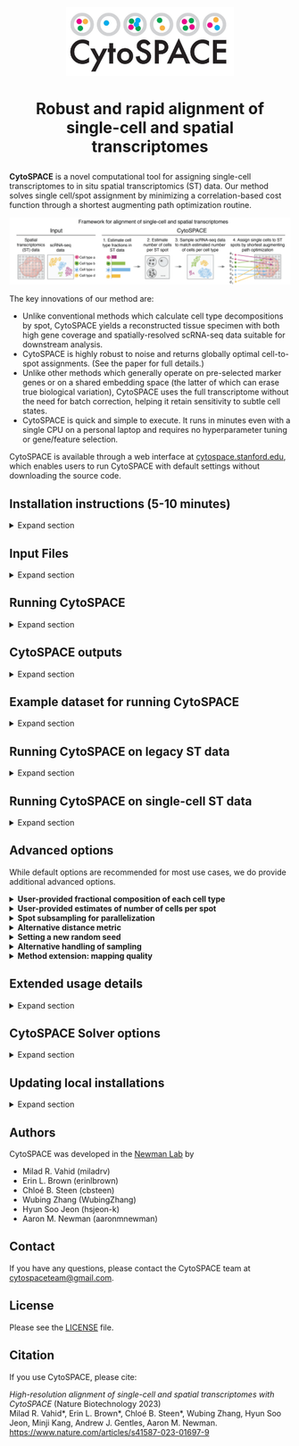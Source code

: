<p align="center">
  <img width="300" src="images/CytoSPACE_logo.jpeg">
</p>

<h1> <p align="center">
    Robust and rapid alignment of single-cell and spatial transcriptomes
</p> </h1>

**CytoSPACE** is a novel computational tool for assigning single-cell transcriptomes to in situ spatial transcriptomics (ST) data. Our method solves single cell/spot assignment by minimizing a correlation-based cost function through a shortest augmenting path optimization routine. 

<p align="center">
  <img src="images/CytoSPACE_overview.png" width="900"> 
</p>

The key innovations of our method are:

- Unlike conventional methods which calculate cell type decompositions by spot, CytoSPACE yields a reconstructed tissue specimen with both high gene coverage and spatially-resolved scRNA-seq data suitable for downstream analysis.
- CytoSPACE is highly robust to noise and returns globally optimal cell-to-spot assignments. (See the paper for full details.)
- Unlike other methods which generally operate on pre-selected marker genes or on a shared embedding space (the latter of which can erase true biological variation), CytoSPACE uses the full transcriptome without the need for batch correction, helping it retain sensitivity to subtle cell states.
- CytoSPACE is quick and simple to execute. It runs in minutes even with a single CPU on a personal laptop and requires no hyperparameter tuning or gene/feature selection.

CytoSPACE is available through a web interface at <a href="https://cytospace.stanford.edu/">cytospace.stanford.edu</a>, which enables users to run CytoSPACE with default settings without downloading the source code.

## Installation instructions (5-10 minutes)

<details><summary>Expand section</summary>

1. Install <a href="https://docs.conda.io/projects/conda/en/latest/user-guide/install/index.html" target="_blank">Miniconda</a> if not already available.

2. Clone this repository:
```bash
  git clone https://github.com/digitalcytometry/cytospace
```

3. Navigate to `cytospace` directory:
```bash
  cd cytospace
```

4. (5-10 minutes) Create a conda environment with the required dependencies:
```bash
  conda env create -f environment.yml
```

5. Activate the `cytospace` environment you just created:
```bash
  conda activate cytospace
``` 

6. (~30 seconds) Install CytoSPACE by executing:
```bash
  pip install .
``` 

7. (Recommended, ~1 minute) Install package `lapjv` by executing:
```bash
  pip install lapjv==1.3.14
```
We highly recommend you install this package, which provides a fast implementation of the default core optimization algorithm within CytoSPACE. However, some systems may not accommodate it as it requires CPU support for AVX2 instructions. To determine if your system supports this package, it is generally easiest to simply attempt to install it as above. If it installs without problems, your system will support it! If you run into an error, it is likely your system does not support it, and you can simply use one of the other options we have provided. See [__Solver options__](#cytospace-solver-options) below for details. Please note that if the package installs but you receive an "illegal instruction" error while running CytoSPACE, you may be able to build the package instead with the following command:
```bash
   pip3 install git+https://github.com/src-d/lapjv
```
For more information, see the <a href="https://pypi.org/project/lapjv/" target="_blank">lapjv documentation page</a>. 
</details>

## Input Files

<details><summary>Expand section</summary>

CytoSPACE requires 4 files as input by default. All files should be provided in tab-delimited tabular input format (saved as .txt) with no double quotations. Further formatting details for each input file are specified below. We also provide instructions on using scripts to generate input files from Seurat objects at the end of this section.

1. __A scRNA-seq gene expression file:__
- The matrix must be genes (rows) by cells (columns).
- The first row must contain the single cell IDs and the first column must contain the gene names.
- The first column (gene names) must have a header.
- The gene expression data should be represented as non-normalized counts. 
- All instances of duplicate gene names will be dropped at runtime.
<p align="center">
  <img src="images/scRNAfile.png" width="800"> 
</p>

2. __A cell type label file:__
- Cell type labels corresponding to the single cell IDs in the scRNA-seq gene expression matrix. 
- Cell type label strings should not have special characters. 
- The table should contain two columns, where column 1 contains the single cell IDs corresponding to the columns of the scRNA-seq matrix and column 2 contains the corresponding cell type labels.
- The columns must have a header. 
<p align="center">
  <img src="images/celllabelfile.png" width="300"> 
</p>

3. __A spatial transcriptomics (ST) gene expression file:__
- The matrix must be genes (rows) by ST spots (columns).
- The first row must contain the ST spot IDs and the first column must contain the gene names.
- The first column (gene names) must have a header.
- The gene expression data should be represented as non-normalized counts. 
- All instances of duplicate gene names will be dropped at runtime.
<p align="center">
  <img src="images/STdatafile.png" width="800"> 
</p>

4. __A spatial transcriptomics coordinates file:__
- A table consisting of 3 columns, where the first column contains the ST spot IDs corresponding to and in the same order as the columns of the ST gene expression matrix, and column 2 and 3 contain the row and column indices of the spatial transcriptomics data, respectively. 
- The columns must have a header. 
<p align="center">
  <img src="images/STcoordfile.png" width="300"> 
</p>

### From Space Ranger outputs
If the users are starting from Space Ranger outputs, they can provide the ST input files as a single tar.gz, __in place of__ both (3) gene expression and (4) coordinates. If a Space Ranger output is specified, CytoSPACE will automatically attempt to unzip the provided tarball and load the correponding ST expression and coordinates data.

The tarball should only include the following:
- A single H5 file (extension .h5) containing the ST gene expression
- A single subdirectory containing the image data

With the above items inside a directory named `spaceranger_input`, a tarball can be generated using the following command:
```bash
  tar -cvzf sr_input.tar.gz spaceranger_input
```
Or more generally:
```bash
  tar -cvzf [name_of_tarball] [name_of_directory]
```

An example file tree for an unzipped tarball is shown below on the left. If downloading from the public 10X Visium data, users can download the files shown below on the right.
<p align="center">
  <img src="images/VisiumTar.png" width="300"> <img src="images/Visium.png" width="300">
</p>

<details><summary><b>Preparing input files from Seurat objects</b></summary>

If you have data in the form of Seurat objects, you can generate files formatted for CytoSPACE input via helper functions we have provided in the `R` script `generate_cytospace_from_seurat_object.R` in `cytospace/Prepare_input_files`. To use these helper functions, first import them from `generate_cytospace_from_seurat_object.R` by including 
```bash
  source('/path/to/generate_cytospace_from_seurat_object.R')
```
in your R script. 

### From scRNA-seq Seurat object
For producing CytoSPACE inputs from scRNA Seurat objects, we provide the function `generate_cytospace_from_scRNA_seurat_object` which may be called as
```bash
  generate_cytospace_from_scRNA_seurat_object(scRNA_Seurat_Object,dir_out='',fout_prefix='')
```
within your R script. The first argument (required) designates your input Seurat object, `dir_out` (optional, default is working directory) specifies the path to the output directory to store the results, and `fout_prefix` (optional, default is none) specifies a prefix to add to output file names, which otherwise are generated as `scRNA_data.txt` and `cell_type_labels.txt`. Please note that `Idents(scRNA_Seurat_Object)` must be set to include cell types.


### From Spatial Seurat object
For producing CytoSPACE inputs from ST Seurat objects, we provide the function `generate_cytospace_from_ST_seurat_object` which may be called as
```bash
  generate_cytospace_from_ST_seurat_object(ST_Seurat_Object,dir_out='',fout_prefix='',slice='slice1')
```
within your R script. The first argument (required) designates your input Seurat object, `dir_out` (optional, default is working directory) specifies the path to the output directory to store the results, `fout_prefix` (optional, default is none) specifies a prefix to add to output file names, which otherwise are generated as `ST_data.txt` and `Coordinates.txt`, and `slice` (optional, default is `slice1`) provides the name of your slice as stored in your Seurat object.
</details>
</details>

## Running CytoSPACE

<details><summary>Expand section</summary>

After activating the `cytospace` conda environment via `conda activate cytospace`, CytoSPACE can be called from the command line from any folder using `cytospace`. Examples on how to run CytoSPACE are provided in the section "Example datasets for running CytoSPACE" below.

A typical CytoSPACE run with default settings would look like this: 
 ```bash
 cytospace \
    --scRNA-path /path/to/scRNA_geneexpression \
    --cell-type-path /path/to/scRNA_celllabels \
    --st-path /path/to/ST_geneexpression \
    --coordinates-path /path/to/ST_coordinates
```
Or with more condensed parameter names: 
 ```bash
 cytospace \
    -sp /path/to/scRNA_geneexpression \
    -ctp /path/to/scRNA_celllabels \
    -stp /path/to/ST_geneexpression \
    -cp /path/to/ST_coordinates
```

Alternatively, if starting from a Space Ranger output, the command may look like this:
```bash
 cytospace \
    --scRNA-path /path/to/scRNA_geneexpression \
    --cell-type-path /path/to/scRNA_celllabels \
    --spaceranger-path /path/to/spaceranger_output.tar.gz
```
```bash
 cytospace -sp /path/to/scRNA_geneexpression \
    -ctp /path/to/scRNA_celllabels \
    -srp /path/to/spaceranger_output.tar.gz
```

For full usage details with additional options, see the [__Extended usage details__](#extended-usage-details) section below. 

### Choosing a solver
CytoSPACE provides three solver options. In short, we recommend using the default option `lapjv` if your system supports AVX2 (i.e., if you were able to successfully install it with `pip install lapjv==1.3.14`) and `lap_CSPR` otherwise. No options are required to use the default solver `lapjv`. To use `lap_CSPR` instead, pass the argument `-sm lap_CSPR` to your `cytospace` call. For full solver details, see the [__Solver options__](#cytospace-solver-options) section below.

<details><summary><b>Other ways CytoSPACE can be run</b></summary>
 
- You can import methods or functions from `CytoSPACE` in python and modify/create your own 
    pipeline. For example:
```python
  from cytospace import cytospace

  for mean_cell_numbers in [5, 10, 20]:
      cytospace.main_cytospace(..., mean_cell_numbers=mean_cell_numbers)
```
</details>
</details>

## CytoSPACE outputs

<details><summary>Expand section</summary>

CytoSPACE will produce six output files by default.
1. ```cell_type_assignments_by_spot.pdf```<br>
Heatmaps of cell type assignments within the ST sample. Along with a plot showing the total number of cells mapped to each spot, these show the spatial distribution of cell type assignments. Color bars indicate the number of cells of the respective cell type inferred per spot.
2. ```cell_type_assignments_by_spot_jitter.pdf```<br>
A single scatterplot showing all assigned cells by their spot location. Each cell is colored based on its cell type.
3. ```assigned_locations.csv```<br>
This file will provide the assigned locations of each single cell mapped to ST spots. As some cells may be mapped to multiple locations depending on the size of the input scRNA-seq set, new cell IDs (`UniqueCID`) are assigned to each cell and given in the first column. The second column includes original cell IDs (`OriginalCID`); the third column includes corresponding cell types (`CellType`); the fourth column includes assigned spot IDs (`SpotID`); and the fifth and sixth columns respectively include  `row` and `column` indices, or xy-coordinates such as `X` and `Y` if provided in the initial coordinates file, of the corresponding spots.
4. ```cell_type_assignments_by_spot.csv```<br>
This file gives the raw number of cells of each cell type per spot by `SpotID` as well as the total number of cells assigned to that spot.
5. ```fractional_abundances_by_spot.csv```<br>
This file gives the fractional abundance of cell types assigned to each spot by `SpotID`.
6. ```log.txt```<br>
This file contains a log of CytoSPACE run parameters and running time.
</details>

## Example dataset for running CytoSPACE

<details><summary>Expand section</summary>

For users to test CytoSPACE, we have included files for an example run:
- A HER2+ breast cancer scRNA-seq atlas by Wu et al. (<a href="https://www.nature.com/articles/s41588-021-00911-1" target="_blank">Nature Genetics, 2021</a>) and a HER2+ breast cancer FFPE specimen profiled by the Visium platform (<a href="https://www.10xgenomics.com/resources/datasets/human-breast-cancer-ductal-carcinoma-in-situ-invasive-carcinoma-ffpe-1-standard-1-3-0" target="_blank">10x Genomics</a>). Default parameters were selected with Visium samples in mind and are appropriate here.


### Download example datasets
A zip file containing the example dataset can be downloaded from the following link:
- <a href="https://drive.google.com/file/d/1G8gK4MxCmRG4JZi588wloMsP8iZlQf_z/view?usp=share_link" target="_blank">Breast cancer</a>
<!-- 
To download from the command line using `gdown`:
1. Breast cancer
   ```bash
   gdown --fuzzy https://drive.google.com/file/d/1knez-rEPfLIDP6WVRINdn1RtDYmoo8BH/view?usp=share_link
   unzip CytoSPACE_example_breast_cancer.zip
   ```
2. Melanoma
   ```bash
   gdown --fuzzy https://drive.google.com/file/d/1hwK_sh355chdmW50yrPJq7_W8j6HuRHh/view?usp=share_link
   unzip CytoSPACE_example_melanoma.zip
   ``` -->
   
### Command for running example analysis:
Once the example files are downloaded and unzipped, the commands below can be run from inside the unzipped directory:
```bash
  cytospace -sp brca_scRNA_GEP.txt -ctp brca_scRNA_celllabels.txt -stp brca_STdata_GEP.txt -cp brca_STdata_coordinates.txt -o cytospace_results_brca -sm lap_CSPR
```
Please note that here we use the `lap_CSPR` solver for compatibility. If your system supports AVX2 intrinsics, you can run the same commands without the final argument to use the `lapjv` solver instead. __The CytoSPACE run should take around 5 minutes.__

### CytoSPACE output files for example breast cancer data
The main output from a CytoSPACE run is the file named `assigned_locations.csv`, which provides the ST spots to which the single cells have been assigned. 

<p align="center">
  <img width="600" src="images/assigned_locations.png">
</p>

The CytoSPACE results are visualized in heatmaps saved as `cell_type_assignments_by_spot.pdf` showing the distribution of single cells across ST spots for each cell type. Color bars indicate the number of cells of the respective cell type inferred per spot. Below are the heatmaps produced for the example BRCA data.

<p align="center">
  <img width="600" src="images/BRCA_cell_type_assignments_by_spot.png">
</p>

For comparison, consider the pathologist annotations of this ST sample as provided by 10x:

<p align="center">
  <img width="600" src="images/Visium_FFPE_Human_Breast_Cancer_Pathologist_Annotations.png">
</p>

CytoSPACE also provides a scatterplot showing cells of all types at once near their spot location, saved as `cell_type_assignments_by_spot_jitter.pdf`. Each cell is colored by its cell type. The below plot is produced for the example BRCA data.

<p align="center">
  <img width="600" src="images/BRCA_cell_type_assignments_by_spot_jitter.png">
</p>

The number of cells per spot by cell type as well as in total are provided in the file `cell_type_assignments_by_spot.csv`. Fractional abundances of each cell type are returned in the file `fractional_abundances_by_spot.csv`. A log file recording CytoSPACE inputs and running times is output in the file `log.txt`.

A zip file of the expected CytoSPACE outputs (with `lap_CSPR` solver) are available to download at the following link:
- <a href="https://drive.google.com/file/d/1ZMA0XEl_pjC12mb8bZL8zI9yzYd2djbq/view?usp=share_link" target="_blank">Breast cancer results</a>

<!-- To download from the command line using `gdown`:
1. Breast cancer
   ```bash
   gdown --fuzzy https://drive.google.com/file/d/1CLfy4Txez8ThID8YzIH04hlvrBRCQ4Rh/view?usp=sharing
   unzip CytoSPACE_example_breast_cancer_results.zip
   ```
2. Melanoma
   ```bash
   gdown --fuzzy https://drive.google.com/file/d/1X4jMwctRNmqCRIJcop2hL3jRdlhxnnlc/view?usp=sharing
   unzip CytoSPACE_example_melanoma_results.zip
   ``` -->

<details><summary><b>Simulated datasets</b></summary>

In addition to the example dataset above, the simulated datasets that we have generated for evaluating robustness of CytoSPACE across different conditions are available for download below.
They were generated using annotated Slide-seq datasets of mouse cerebellum and hippocampus sections from Rodriques et al. (<a href="https://www.science.org/doi/10.1126/science.aaw1219" target="_blank">Science, 2019</a>). Each simulated dataset contains subdirectories for data generated using different spot resolutions (5, 15, and 30 cells per spot), as well as an `scRNA` subdirectory containing reference single-cell datasets with perturbations in a defined percentage of genes. For more information, please see the Methods section of the paper.
1. <a href="https://drive.google.com/file/d/1qfz2T8u3HRG4qdZc9qafcO4aCvjA91Rb/view?usp=share_link" target="_blank">Cerebellum</a>
2. <a href="https://drive.google.com/file/d/1Jyd14n-ISc5lF65pnJWLhCCgSkpjtbsr/view?usp=share_link" target="_blank">Hippocampus</a>

</details>

</details>

## Running CytoSPACE on legacy ST data

<details><summary>Expand section</summary>

By default, the CytoSPACE parameters have been optimized for standard 10x Visium spatial slides. Datasets generated by the legacy ST platform can be run with similar commands, but we recommend that the following parameters be adjusted:
1. `--mean_cell_numbers`, or `-mcn`, should be set to `20`. The legacy ST platform has larger spot sizes, so we recommend mapping an average of 20 cells per spot.
2. `--geometry`, or `-g` should be set to `square`. This will allow the plot function to shape each spot as a square rather than a hexagon.

Similar to the example breast cancer dataset above, we provide an example dataset below:
- A melanoma scRNA-seq atlas by Tirosh et al. (<a href="https://www.science.org/doi/10.1126/science.aad0501?url_ver=Z39.88-2003&rfr_id=ori:rid:crossref.org&rfr_dat=cr_pub%20%200pubmed" target="_blank">Science, 2016</a>), and a melanoma specimen profiled by the legacy ST platform (Thrane et al, <a href="https://aacrjournals.org/cancerres/article/78/20/5970/631815/Spatially-Resolved-Transcriptomics-Enables" target="_blank">Cancer Research, 2018</a>).

The zip file containing the dataset can be downloaded <a href="https://drive.google.com/file/d/1hwK_sh355chdmW50yrPJq7_W8j6HuRHh/view?usp=share_link" target="_blank">here</a>.

Running CytoSPACE with the command below generates the results shown <a href="https://drive.google.com/file/d/1bX4SqrYzIXov_A5ivlJ8U0qD8_lXmmBf/view?usp=share_link" target="_blank">here</a> . The format of the output will be the same as the breast cancer dataset above. Please note that here we specify the `-ctfep` parameter instead of using CytoSPACE's internal algorithm for estimating cell fractions (see [__Advanced options__](#advanced-options) - __User-provided fractional composition of each cell type__) as the scRNA-seq atlas used as reference was generated using Smart-seq2.
```bash
  cytospace -sp melanoma_scRNA_GEP.txt -ctp melanoma_scRNA_celllabels.txt -stp melanoma_STdata_slide1_GEP.txt -cp melanoma_STdata_slide1_coordinates.txt -ctfep melanoma_cell_fraction_estimates.txt -o cytospace_results_melanoma -mcn 20 -g square -sm lap_CSPR
```
</details>

## Running CytoSPACE on single-cell ST data

<details><summary>Expand section</summary>

While designed for Visium-type data in which most spots contain RNA from multiple cells, CytoSPACE can also be used with single-cell resolution spatial data such as <a href="https://vizgen.com/resources/meet-the-merscope-platform/" target="_blank">Vizgen's MERSCOPE platform</a>. We expect this extension to be useful for reducing noise and expanding transcriptome coverage of each cell in the ST data, which in turn could allow for identifying spatially-dependent changes across genes more diverse than what a typical single-cell resolution ST platform alone can provide. For the single-cell resolution mode, CytoSPACE partitions the ST data into smaller chunks and utilizes multiple CPU cores to assign down-sampled versions of the reference scRNA-seq data to these regions.

We highly recommend that an `--st-cell-type-path` (or `-stctp`) be provided when running CytoSPACE in `--single-cell` mode. This file will list the cell type labels for each spot, in the same format as the scRNA-seq cell type labels specified under `--cell-type-path`. All of the cell types present in `--st-cell-type-path` must also be present in `--cell-type-path`.

However, if the user does not have access to the cell types for each individual spot, they can instead provide a `--cell-type-fraction-estimation-path` in place of `--st-cell-type-path`. See the [__Advaced Options__](#advanced-options) - __User-provided fractional composition of each cell type__ section regarding how this file should be formatted. Please note that for `--single-cell` mode, CytoSPACE does not support the internal estimation of cell type fraction, and the users are expected to specify either an `--st-cell-type-path` or a `--cell-type-fraction-estimation-path`.

To run CytoSPACE with single-cell resolution spatial data:
 ```bash
 cytospace --single-cell \
    --scRNA-path /path/to/scRNA_geneexpression \
    --cell-type-path /path/to/scRNA_celllabels \
    --st-path /path/to/ST_geneexpression \
    --coordinates-path /path/to/ST_coordinates \
    --st-cell-type-path /path/to/ST_celllabels \
    --number-of-processors NUMBER_OF_PROCESSORS \
    --number-of-selected-spots NUMBER_OF_SELECTED_SPOTS
```
Or with more condensed parameter names: 
 ```bash
 cytospace -sc \
    -sp /path/to/scRNA_geneexpression \
    -ctp /path/to/scRNA_celllabels \
    -stp /path/to/ST_geneexpression \
    -cp /path/to/ST_coordinates \
    -stctp /path/to/ST_celllabels \
    -nop NUMBER_OF_PROCESSORS \
    -noss NUMBER_OF_SELECTED_SPOTS
```
where `NUMBER_OF_PROCESSORS` denotes the number of cores to use, and `NUMBER_OF_SELECTED_SPOTS` denotes the number of ST spots in each partition. We generally recommend `-noss 10000`.

A zip file of example single cell inputs is available to download from Google Drive <a href="https://drive.google.com/file/d/1odOcIfY3oqvLCNdXHLRaSmTraRxqnHLp/view?usp=share_link" target="_blank">here</a>.

<!-- To download from the command line using `gdown`:
   ```bash
   gdown --fuzzy https://drive.google.com/file/d/10fhxjCn-VfPPurrI-RE8lbs6NCPqfGXY/view?usp=sharing
   unzip single_cell_example_data.zip
   ``` -->

To run CytoSPACE with this example dataset, run the following command from the location of the unzipped inputs and with your CytoSPACE conda environment active:
 ```bash
 cytospace \
    -sp HumanColonCancerPatient2_scRNA_expressions_cytospace.tsv \
    -ctp HumanColonCancerPatient2_scRNA_annotations_cytospace.tsv \
    -stp HumanColonCancerPatient2_ST_expressions_cytospace.tsv \
    -cp HumanColonCancerPatient2_ST_coordinates_cytospace.tsv \
    -stctp HumanColonCancerPatient2_ST_celltypes_cytospace.tsv \
    -o cytospace_results_crc \
    -sm lap_CSPR \
    -sc -noss 10000 -nop 2
```

Running CytoSPACE in the `--single-cell` mode will output the assignments `assigned_locations.csv`, the plot `cell_type_assignments_by_spot_single_cell.pdf`, and the log file `log.txt`. The plot generated will be a scatterplot of the cells colored by cell type, as shown below for the example dataset. The full results for the example dataset using the above command is available for download <a href="https://drive.google.com/file/d/1LTTDVGAuQ4QYkyCX6WtyBNXcnZe9fxKG/view?usp=share_link" target="_blank">here</a>.

<p align="center">
  <img width="600" src="images/CRC_cell_type_assignments_by_spot_single_cell.png">
</p>

</details>

## Advanced options
While default options are recommended for most use cases, we do provide additional advanced options.

<details><summary><b>User-provided fractional composition of each cell type</b></summary>

To account for the disparity between scRNA-seq and ST data in the number of cells per cell type, CytoSPACE requires the fractional composition of each cell type in the ST tissue. By default, CytoSPACE will generate this information by internally calling the `get_cellfracs_seuratv3.R` script using the input files. This script uses `Seurat v3`, which is installed as part of the CytoSPACE environment. We highly recommend using `Seurat v3` over `Seurat v4` for the purposes of cell type fraction estimation.

While our provided script uses <a href="https://satijalab.org/seurat/articles/spatial_vignette.html" target="_blank">Spatial Seurat</a>, there is a diverse set of approaches available such as <a href="https://www.sanger.ac.uk/tool/cell2location/" target="_blank">cell2location</a>, <a href="https://github.com/MarcElosua/SPOTlight" target="_blank">SPOTlight</a>, or <a href="https://cibersortx.stanford.edu/" target="_blank">CIBERSORTx</a>.

Users can choose to provide their own file for estimated cell type composition, specified with the `--cell-type-fraction-estimation-path` (`-ctfep`) flag. In particular, we recommend that a separate `-ctfep` file be provided if the reference scRNA-seq dataset comes from technologies that are not based on UMI counts, such as Smart-seq.

The provided file must be a table consisting of 2 rows with row names, where the first row contains the cell type labels, and the second row contains the cell fractions of each cell type represented as proportions between 0 and 1. __Please make sure that the cell type labels in the first row match the labels present in the cell type label file, and that the cell type fractions sum to one. Row names must be present for both rows.__
<p align="center">
  <img src="images/cell_type_fractions_file.png">
</p>
</details>

<details><summary><b>User-provided estimates of number of cells per spot</b></summary>

Rather than using the internal mechanism of CytoSPACE for estimating the number of cells per spot, users can provide their own estimates (from image segmentation, for example) in a two-column file with header, in which the first column contains spot IDs and the second contains the number of cells predicted per spot:

<p align="center">
  <img width="300" src="images/n_cells_per_spot.PNG">
</p>

To run CytoSPACE with this option, pass the flag `-ncpsp` or `--n-cells-per-spot-path` followed by the file location.
</details>

<details><summary><b>Spot subsampling for parallelization</b></summary>

The memory and runtime required for running CytoSPACE may vary based on the number of spots. To allow for CytoSPACE to run under different conditions, we provide an option to partition the estimated number of cells in the ST sample into smaller chunks, where similarly downsampled reference scRNA-seq data are then assigned using multiple CPU cores.

The users can use this option by specifying the `--sampling-sub-spots` (`-sss`) flag, along with the desired number of subsampled cells per partition (`--number-of-selected-sub-spots`, or `-nosss`) and the number of cores to be used (`--number-of-processors`, or `-nop`).

For example, the following command will run CytoSPACE on the example breast cancer dataset, assigning scRNA-seq data to 5000 cells at a time using 2 cores:
```bash
  cytospace \
    -sp brca_scRNA_GEP.txt \
    -ctp brca_scRNA_celllabels.txt \
    -stp brca_STdata_GEP.txt \
    -cp brca_STdata_coordinates.txt \
    -o cytospace_results_brca \
    -sm lap_CSPR \
    -sss -nosss 5000 -nop 2
```
</details>

<details><summary><b>Alternative distance metric</b></summary>

By default, CytoSPACE uses Pearson correlation to compare cell and spot transcriptomes. Users can choose to use Spearman correlation or Euclidean distance instead by passing `-dm Spearman_correlation` or `-dm Euclidean` respectively with the function call. 
</details>

<details><summary><b>Setting a new random seed</b></summary>

While the CytoSPACE algorithm is mostly deterministic, the initial step of sampling cells to be mapped is done at random. To provide an alternative random seed resulting in a different random sampling of cells, users can pass `-se` followed by the desired (integer) seed with the function call. The default random seed for CytoSPACE is 1.
</details>

<details><summary><b>Alternative handling of sampling</b></summary>

CytoSPACE starts by creating a pool of cells that matches what is expected within the ST data. By default, this is done by resampling single cells to achieve the overall cell type fractions and total cell numbers estimated in the tissue. We recommend that CytoSPACE be run with this default setting for all real data analyses. However, we provide an additional option to generate new "place-holder" cells by sampling from the distribution of gene counts within each cell type instead, and used this option for ensuring uniqueness of mapped cells for benchmarking on simulated data. To run CytoSPACE with this alternative mode, users can pass `-sam place_holders` with the function call. When running in place-holder mode, the gene expression of the newly generated cells will be saved as part of the output under `new_scRNA.csv`.
</details>

<details><summary><b>Method extension: mapping quality</b></summary>

While CytoSPACE's formulation as a linear assignment problem guarantees an optimal solution given its cost function, there is no underlying probabilistic framework for estimating mapping uncertainty. One possibility is to determine whether a given cell type belongs to a given spot after mapping - that is, whether a spot contains at least one cell of the same cell type. Notably, this does not distinguish between cells of the same cell type for quality of fit. As such a protocol provides some measure of mapping quality, albeit incomplete, we provide a helper script that implements this via a support vector machine that produces and trains on pseudo-bulks generated from the input scRNA-seq data. This script, `uncertainty_quantification.R`, takes as input the path to the ST dataset count matrix file, the scRNA-seq count matrix file, and the CytoSPACE output file `assigned_locations.csv`, and returns an appended output file with confidence scores in `assigned_locationswConfidenceScores.csv`. The command to run this script following a completed CytoSPACE run is as follows: 
 ```bash
 Rscript uncertainty_quantification.R /path/to/ST_geneexpression /path/to/scRNA_geneexpression /path/to/assigned_locations.csv
```
For interpreting confidence scores, we recommend a cutoff of 0.1, with higher scores indicating increased confidence that a spot contains at least one cell of the same cell type.

Please note that `uncertainty_quantification.R` requires separate dependencies from those included in the provided `environment.yml` file for the `cytospace` conda environment. This script should be run in a separate environment with the following R packages installed: `Seurat` (must be v4; tested with v4.0.1), `data.table` (tested with v1.14.0), and `e1071` (tested with v1.7.8).
</details>

## Extended usage details

<details><summary>Expand section</summary>

```
usage: cytospace [-h] -sp SCRNA_PATH -ctp CELL_TYPE_PATH [-stp ST_PATH] [-cp COORDINATES_PATH] [-srp SPACERANGER_PATH]
                 [-stctp ST_CELL_TYPE_PATH] [-ctfep CELL_TYPE_FRACTION_ESTIMATION_PATH] [-ncpsp N_CELLS_PER_SPOT_PATH]
                 [-o OUTPUT_FOLDER] [-op OUTPUT_PREFIX] [-mcn MEAN_CELL_NUMBERS] [-sc]
                 [-noss NUMBER_OF_SELECTED_SPOTS] [-sss] [-nosss NUMBER_OF_SELECTED_SUB_SPOTS]
                 [-nop NUMBER_OF_PROCESSORS] [-sm {lapjv,lapjv_compat,lap_CSPR}]
                 [-dm {Pearson_correlation,Spearman_correlation,Euclidean}] [-sam {duplicates,place_holders}]
                 [-se SEED] [-p] [-g GEOMETRY] [-nc NUM_COLUMN] [-mp MAX_NUM_CELLS_PLOT]

CytoSPACE is a computational strategy for assigning single-cell transcriptomes to in situ spatial transcriptomics (ST)
data. Our method solves single cell/spot assignment by minimizing a correlation-based cost function through a linear
programming-based optimization routine.

optional arguments:
  -h, --help            show this help message and exit
  -stp ST_PATH, --st-path ST_PATH
                        Path to spatial transcriptomics data (expressions)
  -cp COORDINATES_PATH, --coordinates-path COORDINATES_PATH
                        Path to transcriptomics data (coordinates)
  -srp SPACERANGER_PATH, --spaceranger-path SPACERANGER_PATH
                        Path to SpaceRanger tar.gz data file
  -stctp ST_CELL_TYPE_PATH, --st-cell-type-path ST_CELL_TYPE_PATH
                        Path to ST cell type file (recommended for single-cell ST)
  -ctfep CELL_TYPE_FRACTION_ESTIMATION_PATH, --cell-type-fraction-estimation-path CELL_TYPE_FRACTION_ESTIMATION_PATH
                        Path to ST cell type fraction file (recommended for bulk ST)
  -ncpsp N_CELLS_PER_SPOT_PATH, --n-cells-per-spot-path N_CELLS_PER_SPOT_PATH
                        Path to number of cells per ST spot file
  -o OUTPUT_FOLDER, --output-folder OUTPUT_FOLDER
                        Relative path to the output folder
  -op OUTPUT_PREFIX, --output-prefix OUTPUT_PREFIX
                        Prefix of results stored in the 'output_folder'
  -mcn MEAN_CELL_NUMBERS, --mean-cell-numbers MEAN_CELL_NUMBERS
                        Mean number of cells per spot, default 5 (appropriate for Visium). If analyzing legacy spatial
                        transcriptomics data, set to 20
  -sc, --single-cell    Use single-cell spatial approach if specified
  -noss NUMBER_OF_SELECTED_SPOTS, --number-of-selected-spots NUMBER_OF_SELECTED_SPOTS
                        Number of selected spots from ST data used in eahc iteration
  -sss, --sampling-sub-spots
                        Sample subspots to limit the number of mapped cells if specified
  -nosss NUMBER_OF_SELECTED_SUB_SPOTS, --number-of-selected-sub-spots NUMBER_OF_SELECTED_SUB_SPOTS
                        Number of selected subspots from ST data to limit the number of mapped cells
  -nop NUMBER_OF_PROCESSORS, --number-of-processors NUMBER_OF_PROCESSORS
                        Number of processors used for the analysis
  -sm {lapjv,lapjv_compat,lap_CSPR}, --solver-method {lapjv,lapjv_compat,lap_CSPR}
                        Which solver to use for the linear assignment problem, default 'lapjv'
  -dm {Pearson_correlation,Spearman_correlation,Euclidean}, --distance-metric {Pearson_correlation,Spearman_correlation,Euclidean}
                        Which distance metric to use for the cost matrix, default 'Pearson_correlation'
  -sam {duplicates,place_holders}, --sampling-method {duplicates,place_holders}
                        Which underlying method to use for dealing with duplicated cells, default 'duplicates'
  -se SEED, --seed SEED
                        Set seed for random generators, default 1
  -p, --plot-off        Turn create plots on/off
  -g GEOMETRY, --geometry GEOMETRY
                        ST geometry, either 'honeycomb' or 'square' accepted
  -nc NUM_COLUMN, --num-column NUM_COLUMN
                        Number of columns in figure
  -mp MAX_NUM_CELLS_PLOT, --max-num-cells-plot MAX_NUM_CELLS_PLOT
                        Maximum number of cells to plot in single-cell visualization

Required arguments:
  -sp SCRNA_PATH, --scRNA-path SCRNA_PATH
                        Path to scRNA-Seq data
  -ctp CELL_TYPE_PATH, --cell-type-path CELL_TYPE_PATH
                        Path to cell type labels
```

You can see this list of variables and default values for running CytoSPACE from the commmand line as well at any time by calling `cytospace` along with the `-h` or 
`--help` flag, i.e., `cytospace -h`.
</details>

## CytoSPACE Solver options

<details><summary>Expand section</summary>

1. `lapjv` __(Recommended for most systems)__    By default, CytoSPACE calls the `lapjv` solver from package `lapjv`. This solver is a fast implementation of the Jonker-Volgenant shortest augmenting path assignment algorithm and returns a globally optimal solution given the objective function as defined in our paper [cite]. As noted above, however, this package is not supported on all systems as it achieves its speedup through use of AVX2 instructions. This solver will be selected by default and can be specified explicitly by passing arguments `--solver-method lapjv` or `-sm lapjv` to `cytospace`.
2. `lap_CSPR` __(Recommended for systems not supporting `lapjv`)__    A second solver option is the `linear_assignment` method from the `ortools` package. This solver uses a different method than the first and third options, an assignment algorithm called the cost scaling push relabel method. This algorithm approximates assignment costs to integer values and loses some numerical precision in doing so. Therefore, while it returns a globally optimal solution __after approximation__ given the objective function defined in the paper, it will return similar but generally not identical results to the first two methods. This solver has a similar running time to the first option and is a good option for systems not supporting the `lapjv` package. This solver can be selected by passing arguments `--solver-method lap_CSPR` or `-sm lap_CSPR` to `cytospace`.
3. `lapjv_compat`   A third solver option implements the `lapjv` solver from package `lap`. Like the first option `lapjv`, this solver also implements the Jonker-Volgenant shortest augmenting path assignment algorithm to return the same globally optimal solution given the objective function defined in the paper. Furthermore, it is broadly supported and should work on all standard operating systems. However, it takes 3-4 times as long to run as the first solver option, the `lapjv` solver from the `lapjv` package, so we only recommend it for systems that do not support the first option. This solver can be selected by passing arguments `--solver-method lapjv_compat` or `-sm lapjv_compat` to `cytospace`.
</details>

## Updating local installations

<details><summary>Expand section</summary>

To update your local installation of CytoSPACE following updates of this GitHub repository, navigate to your `cytospace` directory and execute the following commands:
```bash
  git pull
  conda env update --name cytospace --file environment.yml
  conda activate cytospace
  pip install .
```
If you have made local updates to your version of the CytoSPACE source code, you should execute 
```bash
  pip install .
``` 
before running. 
</details>

## Authors
CytoSPACE was developed in the <a href="https://anlab.stanford.edu/" target="_blank">Newman Lab</a> by

* Milad R. Vahid (miladrv)
* Erin L. Brown (erinlbrown)
* Chloé B. Steen (cbsteen)
* Wubing Zhang (WubingZhang)
* Hyun Soo Jeon (hsjeon-k)
* Aaron M. Newman (aaronmnewman)

## Contact
If you have any questions, please contact the CytoSPACE team at cytospaceteam@gmail.com.

## License
Please see the <a href="LICENSE" target="_blank">LICENSE</a> file.

## Citation
If you use CytoSPACE, please cite:  

*High-resolution alignment of single-cell and spatial transcriptomes with CytoSPACE* (Nature Biotechnology 2023)  
Milad R. Vahid*, Erin L. Brown*, Chloé B. Steen*, Wubing Zhang, Hyun Soo Jeon, Minji Kang, Andrew J. Gentles, Aaron M. Newman.  
https://www.nature.com/articles/s41587-023-01697-9
